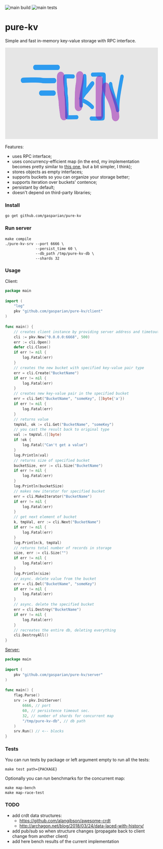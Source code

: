 ![main build](https://github.com/gasparian/pure-kv/actions/workflows/build.yml/badge.svg?branch=main)
![main tests](https://github.com/gasparian/pure-kv/actions/workflows/test.yml/badge.svg?branch=main)

# pure-kv  
Simple and fast in-memory key-value storage with RPC interface.  

<p align="center"> <img src="https://github.com/gasparian/pure-kv/blob/main/pics/logo.jpg" height=300/> </p>  

Features:  
 * uses RPC interface;  
 * uses concurrency-efficient map (in the end, my implementation becomes pretty similar to [this one](https://github.com/orcaman/concurrent-map), but a bit simpler, I think);  
 * stores objects as empty interfaces;  
 * supports buckets so you can organize your storage better;  
 * supports iteration over buckets' contence;  
 * persistant by default;  
 * doesn't depend on third-party libraries;  

### Install  
```
go get github.com/gasparian/pure-kv
```  

### Run server  
```
make compile
./pure-kv-srv --port 6666 \
              --persist_time 60 \
              --db_path /tmp/pure-kv-db \
              --shards 32
```  

### Usage  

Client:  
```go
package main

import (
    "log"
    pkv "github.com/gasparian/pure-kv/client"
)

func main() {
    // creates client instance by providing server address and timetout in ms. 
    cli := pkv.New("0.0.0.0:6668", 500)
    err := cli.Open()
    defer cli.Close() 
    if err != nil {
        log.Fatal(err)
    }
    // creates the new bucket with specified key-value pair type
    err = cli.Create("BucketName") 
    if err != nil {
        log.Fatal(err)
    }
    // creates new key-value pair in the specified bucket
    err = cli.Set("BucketName", "someKey", []byte{'a'}) 
    if err != nil {
        log.Fatal(err)
    }
    // returns value
    tmpVal, ok := cli.Get("BucketName", "someKey") 
    // you cast the result back to original type
    val := tmpVal.([]byte) 
    if !ok {
        log.Fatal("Can't get a value")
    }    
    log.Println(val)
    // returns size of specified bucket
    bucketSize, err := cli.Size("BucketName") 
    if err != nil {
        log.Fatal(err)
    }
    log.Println(bucketSize)
    // makes new iterator for specified bucket
    err = cli.MakeIterator("BucketName")
    if err != nil {
        log.Fatal(err)
    }
    // get next element of bucket
    k, tmpVal, err := cli.Next("BucketName") 
    if err != nil {
        log.Fatal(err)
    }
    log.Println(k, tmpVal)
    // returns total number of records in storage
    size, err := cli.Size("")
    if err != nil {
        log.Fatal(err)
    }
    log.Println(size)
    // async. delete value from the bucket
    err = cli.Del("BucketName", "someKey") 
    if err != nil {
        log.Fatal(err)
    }
    // async. delete the specified bucket
    err = cli.Destroy("BucketName") 
    if err != nil {
        log.Fatal(err)
    }
    // recreates the entire db, deleting everything
    cli.DestroyAll() 
}
```  

[Server:](https://github.com/gasparian/pure-kv/blob/main/main.go)  
```go
package main

import (
    pkv "github.com/gasparian/pure-kv/server"
)

func main() {
    flag.Parse()
    srv := pkv.InitServer(
        6666, // port
        60, // persistence timeout sec.
        32, // number of shards for concurrent map
        "/tmp/pure-kv-db", // db path
    )
    srv.Run() // <-- blocks
}
```  

### Tests  

You can run tests by package or left argument empty to run all the tests:  
```
make test path={PACKAGE}
```  

Optionally you can run benchmarks for the concurrent map:  
```
make map-bench
make map-race-test
```  

### TODO  
 - add crdt data structures: 
     - https://github.com/alangibson/awesome-crdt  
     - http://archagon.net/blog/2018/03/24/data-laced-with-history/  
 - add pub/sub so when structure changes (propagate back to client change from another client)  
 - add here bench results of the current implementation  
